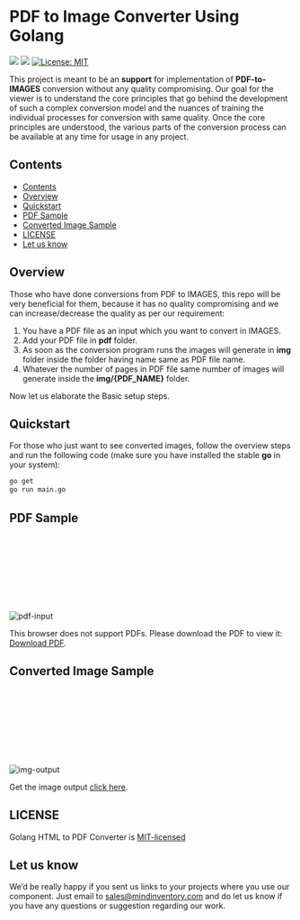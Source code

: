 # PDF to Image Converter Using Golang

<a href="https://pkg.go.dev/github.com/karmdip-mi/go-fitz" style="pointer-events: none;" target="_blank"><img src="https://img.shields.io/badge/go-documentation-blue.svg"></a>
<a href="https://goreportcard.com/report/github.com/Mindinventory/Golang-PDF-to-Image-Converter" style="pointer-events: none;" target="_blank"><img src="https://goreportcard.com/badge/github.com/Mindinventory/Golang-PDF-to-Image-Converter"></a>
[![License: MIT](https://img.shields.io/badge/License-MIT-yellow.svg)](https://github.com/mindinventory/Golang-PDF-to-Image-Converter/blob/master/LICENSE)

This project is meant to be an **support** for implementation of **PDF-to-IMAGES** conversion without any quality compromising. Our goal for the viewer is to understand the core principles that go behind the development of such a complex conversion model and the nuances of training the individual processes for conversion with same quality. Once the core principles are understood, the various parts of the conversion process can be available at any time for usage in any project.


## Contents
- [Contents](#contents)
- [Overview](#overview)
- [Quickstart](#quickstart)
- [PDF Sample](#pdf-sample)
- [Converted Image Sample](#converted-image-sample)
- [LICENSE](#license)
- [Let us know](#let-us-know)

## Overview

Those who have done conversions from PDF to IMAGES, this repo will be very beneficial for them, because it has no quality compromising and we can increase/decrease the quality as per our requirement:

1. You have a PDF file as an input which you want to convert in IMAGES.
2. Add your PDF file in **pdf** folder.
3. As soon as the conversion program runs the images will generate in **img** folder inside the folder having name same as PDF file name.
4. Whatever the number of pages in PDF file same number of images will generate inside the **img/{PDF_NAME}** folder.

Now let us elaborate the Basic setup steps.

## Quickstart

For those who just want to see converted images, follow the overview steps and run the following code (make sure you have installed the stable **go** in your system):

```bash
go get
go run main.go
```

## PDF Sample
<img src="https://i.ibb.co/Z63MTQk/pdf-to-img-Input.jpg" alt="pdf-input">
<object data="https://github.com/Mindinventory/golang-pdf-to-Image-converter/raw/main/pdf/sample.pdf" type="application/pdf" width="700px" height="700px">
    <embed src="https://github.com/Mindinventory/golang-pdf-to-Image-converter/raw/main/pdf/sample.pdf">
        <p>This browser does not support PDFs. Please download the PDF to view it: <a href="https://github.com/Mindinventory/golang-pdf-to-Image-converter/raw/main/pdf/sample.pdf">Download PDF</a>.</p>
    </embed>
</object>

## Converted Image Sample
<img src="https://i.ibb.co/WVbvn9n/pdf-to-img-output.jpg" alt="img-output">
<object data="https://github.com/Mindinventory/golang-pdf-to-Image-converter/raw/main/pdf/sample.pdf" type="application/pdf" width="700px" height="700px">
    <embed src="https://github.com/Mindinventory/golang-pdf-to-Image-converter/raw/main/pdf/sample.pdf">
        <p>Get the image output <a href="https://github.com/Mindinventory/golang-pdf-to-Image-converter/raw/main/img/sample/">click here</a>.</p>
    </embed>
</object>

## LICENSE

Golang HTML to PDF Converter is [MIT-licensed](https://github.com/mindinventory/golang-pdf-to-Image-converter/blob/main/LICENSE)

## Let us know
We’d be really happy if you sent us links to your projects where you use our component. Just email to sales@mindinventory.com and do let us know if you have any questions or suggestion regarding our work.
